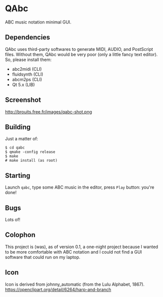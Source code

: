 # QAbc
ABC music notation minimal GUI.

## Dependencies
QAbc uses third-party softwares to generate MIDI, AUDIO, and PostScript files. Without them, QAbc would be very poor (only a little fancy text editor). So, please install them:
- abc2midi (CLI)
- fluidsynth (CLI)
- abcm2ps (CLI)
- Qt 5.x (LIB)

## Screenshot
http://brouits.free.fr/images/qabc-shot.png

## Building
Just a matter of:
```
$ cd qabc
$ qmake -config release
$ make
# make install (as root)
```

## Starting
Launch `qabc`, type some ABC music in the editor, press `Play` button: you're done!

## Bugs
Lots of!

## Colophon
This project is (was), as of version 0.1, a one-night project because I wanted to be more comfortable with ABC notation and I could not find a GUI software that could run on my laptop.

## Icon
Icon is derived from johnny_automatic (from the Lulu Alphabet, 1867).
https://openclipart.org/detail/6264/harp-and-branch 

